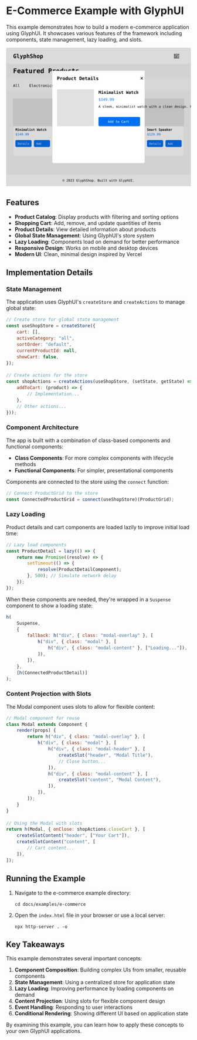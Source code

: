 # E-Commerce Example with GlyphUI

This example demonstrates how to build a modern e-commerce application using GlyphUI. It showcases various features of the framework including components, state management, lazy loading, and slots.

![E-Commerce App Screenshot](./assets/e-commerce-screenshot.svg)

## Features

-   **Product Catalog**: Display products with filtering and sorting options
-   **Shopping Cart**: Add, remove, and update quantities of items
-   **Product Details**: View detailed information about products
-   **Global State Management**: Using GlyphUI's store system
-   **Lazy Loading**: Components load on demand for better performance
-   **Responsive Design**: Works on mobile and desktop devices
-   **Modern UI**: Clean, minimal design inspired by Vercel

## Implementation Details

### State Management

The application uses GlyphUI's `createStore` and `createActions` to manage global state:

```javascript
// Create store for global state management
const useShopStore = createStore({
	cart: [],
	activeCategory: "all",
	sortOrder: "default",
	currentProductId: null,
	showCart: false,
});

// Create actions for the store
const shopActions = createActions(useShopStore, (setState, getState) => ({
	addToCart: (product) => {
		// Implementation...
	},
	// Other actions...
}));
```

### Component Architecture

The app is built with a combination of class-based components and functional components:

-   **Class Components**: For more complex components with lifecycle methods
-   **Functional Components**: For simpler, presentational components

Components are connected to the store using the `connect` function:

```javascript
// Connect ProductGrid to the store
const ConnectedProductGrid = connect(useShopStore)(ProductGrid);
```

### Lazy Loading

Product details and cart components are loaded lazily to improve initial load time:

```javascript
// Lazy load components
const ProductDetail = lazy(() => {
	return new Promise((resolve) => {
		setTimeout(() => {
			resolve(ProductDetailComponent);
		}, 500); // Simulate network delay
	});
});
```

When these components are needed, they're wrapped in a `Suspense` component to show a loading state:

```javascript
h(
	Suspense,
	{
		fallback: h("div", { class: "modal-overlay" }, [
			h("div", { class: "modal" }, [
				h("div", { class: "modal-content" }, ["Loading..."]),
			]),
		]),
	},
	[h(ConnectedProductDetail)]
);
```

### Content Projection with Slots

The Modal component uses slots to allow for flexible content:

```javascript
// Modal component for reuse
class Modal extends Component {
	render(props) {
		return h("div", { class: "modal-overlay" }, [
			h("div", { class: "modal" }, [
				h("div", { class: "modal-header" }, [
					createSlot("header", "Modal Title"),
					// Close button...
				]),
				h("div", { class: "modal-content" }, [
					createSlot("content", "Modal Content"),
				]),
			]),
		]);
	}
}

// Using the Modal with slots
return h(Modal, { onClose: shopActions.closeCart }, [
	createSlotContent("header", ["Your Cart"]),
	createSlotContent("content", [
		// Cart content...
	]),
]);
```

## Running the Example

1. Navigate to the e-commerce example directory:

    ```
    cd docs/examples/e-commerce
    ```

2. Open the `index.html` file in your browser or use a local server:
    ```
    npx http-server . -o
    ```

## Key Takeaways

This example demonstrates several important concepts:

1. **Component Composition**: Building complex UIs from smaller, reusable components
2. **State Management**: Using a centralized store for application state
3. **Lazy Loading**: Improving performance by loading components on demand
4. **Content Projection**: Using slots for flexible component design
5. **Event Handling**: Responding to user interactions
6. **Conditional Rendering**: Showing different UI based on application state

By examining this example, you can learn how to apply these concepts to your own GlyphUI applications.
